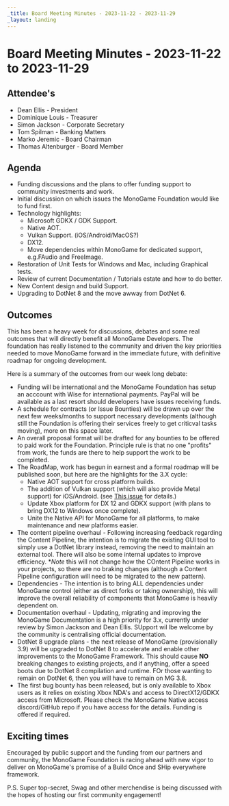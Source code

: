 ```yaml
---
_title: Board Meeting Minutes - 2023-11-22 - 2023-11-29
_layout: landing
---
```

# Board Meeting Minutes - 2023-11-22 to 2023-11-29

## Attendee's
- Dean Ellis - President
- Dominique Louis - Treasurer
- Simon Jackson - Corporate Secretary
- Tom Spilman - Banking Matters
- Marko Jeremic - Board Chairman
- Thomas Altenburger - Board Member

## Agenda
- Funding discussions and the plans to offer funding support to community investments and work.
- Initial discussion on which issues the MonoGame Foundation would like to fund first.
- Technology highlights:
    - Microsoft GDKX / GDK Support.
    - Native AOT.
    - Vulkan Support. (iOS/Android/MacOS?)
    - DX12.
    - Move dependencies within MonoGame for dedicated support, e.g.FAudio and FreeImage.
- Restoration of Unit Tests for Windows and Mac, including Graphical tests.
- Review of current Documentation / Tutorials estate and how to do better.
- New Content design and build Support.
- Upgrading to DotNet 8 and the move awway from DotNet 6.

## Outcomes

This has been a heavy week for discussions, debates and some real outcomes that will directly benefit all MonoGame Developers.  The foundation has really listened to the community and driven the key priorities needed to move MonoGame forward in the immediate future, with definitive roadmap for ongoing development.

Here is a summary of the outcomes from our week long debate:

- Funding will be international and the MonoGame Foundation has setup an acccount with Wise for international payments.  PayPal will be available as a last resort should developers have issues receiving funds.
- A schedule for contracts (or Issue Bounties) will be drawn up over the next few weeks/months to support necessary developments (although still the Foundation is offering their services freely to get criticval tasks moving), more on this space later.
- An overall proposal format will be drafted for any bounties to be offered to paid work for the Foundation.  Principle rule is that no one "profits" from work, the funds are there to help support the work to be completed.
- The RoadMap, work has begun in earnest and a formal roadmap will be published soon, but here are the highlights for the 3.X cycle:
    - Native AOT support for cross platform builds.
    - The addition of Vulkan support (which will also provide Metal support) for iOS/Android. (see [This issue](https://github.com/MonoGame/MonoGame/issues/4593) for details.)
    - Update Xbox platform for DX 12 and GDKX support (with plans to bring DX12 to Windows once complete).
    - Unite the Native API for MonoGame for all platforms, to make maintenance and new platforms easier.
- The content pipeline overhaul - Following increasing feedback regarding the Content Pipeline, the intention is to migrate the existing GUI tool to simply use a DotNet library instead, removing the need to maintain an external tool.  There will also be some internal updates to improve efficiency.  **Note* this will not change how the COntent Pipeline works in your projects, so there are no braking changes (although a Content Pipeline configuration will need to be migrated to the new pattern).
- Dependencies - The intention is to bring ALL dependencies under MonoGame control (either as direct forks or taking ownership), this will improve the overall reliability of components that MonoGame is heavily dependent on.
- Documentation overhaul - Updating, migrating and improving the MonoGame Documentation is a high priority for 3.x, currently under review by Simon Jackson and Dean Ellis.  SUpport wil lbe welcome by the community is centralising official documentation.
- DotNet 8 upgrade plans - the next release of MonoGame (provisionally 3.9) will be upgraded to DotNet 8 to accelerate and enable other improvements to the MonoGame Framework.  This should cause **NO** breaking changes to existing projects, and if anything, offer a speed boots due to DotNet 8 compilation and runtime.  FOr those wanting to remain on DotNet 6, then you will have to remain on MG 3.8.
- The first bug bounty has been released, but is only available to Xbox users as it relies on existing Xbox NDA's and access to DirectX12/GDKX access from Microsoft.  Please check the MonoGame Native access discord/GitHub repo if you have access for the details.  Funding is offered if required.

## Exciting times

Encouraged by public support and the funding from our partners and community, the MonoGame Foundation is racing ahead with new vigor to deliver on MonoGame's promise of a Build Once and SHip everywhere framework.

P.S.
Super top-secret, Swag and other merchendise is being discussed with the hopes of hosting our first community engagement!